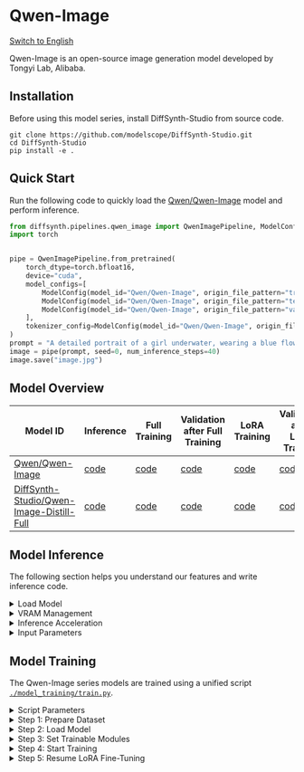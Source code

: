 # Qwen-Image

[Switch to English](./README.md)

Qwen-Image is an open-source image generation model developed by Tongyi Lab, Alibaba.

## Installation

Before using this model series, install DiffSynth-Studio from source code.

```shell
git clone https://github.com/modelscope/DiffSynth-Studio.git  
cd DiffSynth-Studio
pip install -e .
```

## Quick Start

Run the following code to quickly load the [Qwen/Qwen-Image](https://www.modelscope.cn/models/Qwen/Qwen-Image  ) model and perform inference.

```python
from diffsynth.pipelines.qwen_image import QwenImagePipeline, ModelConfig
import torch


pipe = QwenImagePipeline.from_pretrained(
    torch_dtype=torch.bfloat16,
    device="cuda",
    model_configs=[
        ModelConfig(model_id="Qwen/Qwen-Image", origin_file_pattern="transformer/diffusion_pytorch_model*.safetensors"),
        ModelConfig(model_id="Qwen/Qwen-Image", origin_file_pattern="text_encoder/model*.safetensors"),
        ModelConfig(model_id="Qwen/Qwen-Image", origin_file_pattern="vae/diffusion_pytorch_model.safetensors"),
    ],
    tokenizer_config=ModelConfig(model_id="Qwen/Qwen-Image", origin_file_pattern="tokenizer/"),
)
prompt = "A detailed portrait of a girl underwater, wearing a blue flowing dress, hair gently floating, clear light and shadow, surrounded by bubbles, calm expression, fine details, dreamy and beautiful."
image = pipe(prompt, seed=0, num_inference_steps=40)
image.save("image.jpg")
```

## Model Overview

|Model ID|Inference|Full Training|Validation after Full Training|LoRA Training|Validation after LoRA Training|
|-|-|-|-|-|-|
|[Qwen/Qwen-Image](https://www.modelscope.cn/models/Qwen/Qwen-Image  )|[code](./model_inference/Qwen-Image.py)|[code](./model_training/full/Qwen-Image.sh)|[code](./model_training/validate_full/Qwen-Image.py)|[code](./model_training/lora/Qwen-Image.sh)|[code](./model_training/validate_lora/Qwen-Image.py)|
|[DiffSynth-Studio/Qwen-Image-Distill-Full](https://www.modelscope.cn/models/DiffSynth-Studio/Qwen-Image-Distill-Full)|[code](./model_inference/Qwen-Image-Distill-Full.py)|[code](./model_training/full/Qwen-Image-Distill-Full.sh)|[code](./model_training/validate_full/Qwen-Image-Distill-Full.py)|[code](./model_training/lora/Qwen-Image-Distill-Full.sh)|[code](./model_training/validate_lora/Qwen-Image-Distill-Full.py)|


## Model Inference

The following section helps you understand our features and write inference code.

<details>

<summary>Load Model</summary>

Use `from_pretrained` to load the model:

```python
from diffsynth.pipelines.qwen_image import QwenImagePipeline, ModelConfig
import torch

pipe = QwenImagePipeline.from_pretrained(
    torch_dtype=torch.bfloat16,
    device="cuda",
    model_configs=[
        ModelConfig(model_id="Qwen/Qwen-Image", origin_file_pattern="transformer/diffusion_pytorch_model*.safetensors"),
        ModelConfig(model_id="Qwen/Qwen-Image", origin_file_pattern="text_encoder/model*.safetensors"),
        ModelConfig(model_id="Qwen/Qwen-Image", origin_file_pattern="vae/diffusion_pytorch_model.safetensors"),
    ],
    tokenizer_config=ModelConfig(model_id="Qwen/Qwen-Image", origin_file_pattern="tokenizer/"),
)
```

Here, `torch_dtype` and `device` set the computation precision and device. `model_configs` can be used in different ways to specify model paths:

* Download the model from [ModelScope](https://modelscope.cn/  ) and load it. In this case, fill in `model_id` and `origin_file_pattern`, for example:

```python
ModelConfig(model_id="Qwen/Qwen-Image", origin_file_pattern="transformer/diffusion_pytorch_model*.safetensors"),
```

* Load the model from a local file path. In this case, fill in `path`, for example:

```python
ModelConfig(path="models/xxx.safetensors")
```

For a single model loaded from multiple files, use a list, for example:

```python
ModelConfig(path=[
    "models/Qwen/Qwen-Image/text_encoder/model-00001-of-00004.safetensors",
    "models/Qwen/Qwen-Image/text_encoder/model-00002-of-00004.safetensors",
    "models/Qwen/Qwen-Image/text_encoder/model-00003-of-00004.safetensors",
    "models/Qwen/Qwen-Image/text_encoder/model-00004-of-00004.safetensors",
])
```

`ModelConfig` provides extra options to control model loading behavior:

* `local_model_path`: Path to save downloaded models. Default is `"./models"`.
* `skip_download`: Whether to skip downloading. Default is `False`. If your network cannot access [ModelScope](https://modelscope.cn/  ), download the required files manually and set this to `True`.

</details>


<details>

<summary>VRAM Management</summary>

DiffSynth-Studio provides fine-grained VRAM management for the Qwen-Image model. This allows the model to run on devices with low VRAM. You can enable the offload feature using the code below. It moves some model parts to CPU memory when GPU memory is limited.

```python
pipe = QwenImagePipeline.from_pretrained(
    torch_dtype=torch.bfloat16,
    device="cuda",
    model_configs=[
        ModelConfig(model_id="Qwen/Qwen-Image", origin_file_pattern="transformer/diffusion_pytorch_model*.safetensors", offload_device="cpu"),
        ModelConfig(model_id="Qwen/Qwen-Image", origin_file_pattern="text_encoder/model*.safetensors", offload_device="cpu"),
        ModelConfig(model_id="Qwen/Qwen-Image", origin_file_pattern="vae/diffusion_pytorch_model.safetensors", offload_device="cpu"),
    ],
    tokenizer_config=ModelConfig(model_id="Qwen/Qwen-Image", origin_file_pattern="tokenizer/"),
)
pipe.enable_vram_management()
```

FP8 quantization is also supported:

```python
pipe = QwenImagePipeline.from_pretrained(
    torch_dtype=torch.bfloat16,
    device="cuda",
    model_configs=[
        ModelConfig(model_id="Qwen/Qwen-Image", origin_file_pattern="transformer/diffusion_pytorch_model*.safetensors", offload_dtype=torch.float8_e4m3fn),
        ModelConfig(model_id="Qwen/Qwen-Image", origin_file_pattern="text_encoder/model*.safetensors", offload_dtype=torch.float8_e4m3fn),
        ModelConfig(model_id="Qwen/Qwen-Image", origin_file_pattern="vae/diffusion_pytorch_model.safetensors", offload_dtype=torch.float8_e4m3fn),
    ],
    tokenizer_config=ModelConfig(model_id="Qwen/Qwen-Image", origin_file_pattern="tokenizer/"),
)
pipe.enable_vram_management()
```

You can use FP8 quantization and offload at the same time:

```python
pipe = QwenImagePipeline.from_pretrained(
    torch_dtype=torch.bfloat16,
    device="cuda",
    model_configs=[
        ModelConfig(model_id="Qwen/Qwen-Image", origin_file_pattern="transformer/diffusion_pytorch_model*.safetensors", offload_device="cpu", offload_dtype=torch.float8_e4m3fn),
        ModelConfig(model_id="Qwen/Qwen-Image", origin_file_pattern="text_encoder/model*.safetensors", offload_device="cpu", offload_dtype=torch.float8_e4m3fn),
        ModelConfig(model_id="Qwen/Qwen-Image", origin_file_pattern="vae/diffusion_pytorch_model.safetensors", offload_device="cpu", offload_dtype=torch.float8_e4m3fn),
    ],
    tokenizer_config=ModelConfig(model_id="Qwen/Qwen-Image", origin_file_pattern="tokenizer/"),
)
pipe.enable_vram_management()
```

FP8 quantization can greatly reduce VRAM use, but it does not speed up inference. Some models may have quality issues like blur, tearing, or distortion when using FP8. Use FP8 with care.

After enabling VRAM management, the framework will automatically choose a memory strategy based on free VRAM. The `enable_vram_management` function has the following options to control this strategy:

* `vram_limit`: VRAM usage limit in GB. By default, it uses all free VRAM on the device. Note that this is not a strict limit. If the set limit is too low but actual free VRAM is enough, the model will run with minimal VRAM use. Set it to 0 for the smallest possible VRAM use.
* `vram_buffer`: VRAM buffer size in GB. Default is 0.5GB. A buffer is needed because large network layers may use more VRAM than expected during loading. The best value is the VRAM size of the largest model layer.
* `num_persistent_param_in_dit`: Number of parameters to keep in VRAM in the DiT model. Default is no limit. This option will be removed in the future. Do not rely on it.

</details>


<details>

<summary>Inference Acceleration</summary>

Inference acceleration for Qwen-Image is under development. Please stay tuned!

</details>


<details>

<summary>Input Parameters</summary>

The pipeline supports the following input parameters during inference:

* `prompt`: Text prompt that describes what should appear in the image.
* `negative_prompt`: Negative prompt that describes what should not appear in the image. Default is `""`.
* `cfg_scale`: Parameter for classifier-free guidance. Default is 1. It takes effect when set to a value greater than 1.
* `input_image`: Input image for image-to-image generation. Used with `denoising_strength`.
* `denoising_strength`: Denoising strength, range from 0 to 1. Default is 1. When close to 0, the output image is similar to the input. When close to 1, the output is more different. Do not set this to a non-1 value if `input_image` is not given.
* `height`: Image height. Must be a multiple of 16.
* `width`: Image width. Must be a multiple of 16.
* `seed`: Random seed. Default is `None`, meaning fully random.
* `rand_device`: Device for generating random noise. Default is `"cpu"`. Setting it to `"cuda"` may lead to different results on different GPUs.
* `num_inference_steps`: Number of inference steps. Default is 30.
* `tiled`: Whether to enable tiled VAE inference. Default is `False`. Set to `True` to reduce VRAM use in VAE encoding/decoding. This causes small errors and slightly longer inference time.
* `tile_size`: Tile size for VAE encoding/decoding. Default is 128. Only works when `tiled=True`.
* `tile_stride`: Tile stride for VAE encoding/decoding. Default is 64. Only works when `tiled=True`. Must be less than or equal to `tile_size`.
* `progress_bar_cmd`: Progress bar display. Default is `tqdm.tqdm`. Set to `lambda x: x` to hide the progress bar.

</details>


## Model Training

The Qwen-Image series models are trained using a unified script [`./model_training/train.py`](./model_training/train.py).

<details>

<summary>Script Parameters</summary>

The script includes the following parameters:

* Dataset
  * `--dataset_base_path`: Root path of the dataset.
  * `--dataset_metadata_path`: Path to the dataset metadata file.
  * `--max_pixels`: Maximum pixel area. Default is 1024*1024. When dynamic resolution is enabled, any image with resolution higher than this will be resized down.
  * `--height`: Height of image or video. Leave `height` and `width` empty to enable dynamic resolution.
  * `--width`: Width of image or video. Leave `height` and `width` empty to enable dynamic resolution.
  * `--data_file_keys`: Data file keys in metadata. Separate with commas.
  * `--dataset_repeat`: Number of times the dataset repeats per epoch.
  * `--dataset_num_workers`: Number of workers for data loading.
* Model
  * `--model_paths`: Model paths to load. In JSON format.
  * `--model_id_with_origin_paths`: Model ID with original paths, e.g., Qwen/Qwen-Image:transformer/diffusion_pytorch_model*.safetensors. Separate with commas.
  * `--tokenizer_path`: Tokenizer path. Leave empty to auto-download.
* Training
  * `--learning_rate`: Learning rate.
  * `--num_epochs`: Number of epochs.
  * `--output_path`: Save path.
  * `--remove_prefix_in_ckpt`: Remove prefix in checkpoint.
  * `--save_steps`: Number of checkpoint saving invervals. If None, checkpoints will be saved every epoch.
  * `--find_unused_parameters`: Whether to find unused parameters in DDP.
* Trainable Modules
  * `--trainable_models`: Models to train, e.g., dit, vae, text_encoder.
  * `--lora_base_model`: Which model to add LoRA to.
  * `--lora_target_modules`: Which layers to add LoRA to.
  * `--lora_rank`: Rank of LoRA.
* Extra Model Inputs
  * `--extra_inputs`: Extra model inputs, separated by commas.
* VRAM Management
  * `--use_gradient_checkpointing`: Whether to enable gradient checkpointing.
  * `--use_gradient_checkpointing_offload`: Whether to offload gradient checkpointing to CPU memory.
  * `--gradient_accumulation_steps`: Number of gradient accumulation steps.
* Others
  * `--align_to_opensource_format`: Whether to align DiT LoRA format with open-source version. Only works for LoRA training.

In addition, the training framework is built on [`accelerate`](https://huggingface.co/docs/accelerate/index). Run `accelerate config` before training to set GPU-related settings. For some training tasks (e.g., full training of 20B model), we provide suggested `accelerate` config files. Check the corresponding training script for details.

</details>


<details>

<summary>Step 1: Prepare Dataset</summary>

The dataset contains a set of files. We suggest organizing your dataset like this:

```
data/example_image_dataset/
├── metadata.csv
├── image1.jpg
└── image2.jpg
```

Here, `image1.jpg` and `image2.jpg` are image files for training, and `metadata.csv` is a metadata list, for example:

```
image,prompt
image1.jpg,"a cat is sleeping"
image2.jpg,"a dog is running"
```

We have built a sample image dataset for your testing. Use the following command to download it:

```shell
modelscope download --dataset DiffSynth-Studio/example_image_dataset --local_dir ./data/example_image_dataset
```

The dataset supports multiple image formats: `"jpg", "jpeg", "png", "webp"`.

Image size can be controlled by script parameters `--height` and `--width`. When `--height` and `--width` are empty, dynamic resolution is enabled. Images will be trained using their original sizes.

**We strongly recommend using fixed resolution for training, as multi-GPU training may have load balancing issues with dynamic resolution.**

</details>


<details>

<summary>Step 2: Load Model</summary>

Similar to model loading during inference, you can set the model to load directly by model ID. For example, during inference we load the model like this:

```python
model_configs=[
    ModelConfig(model_id="Qwen/Qwen-Image", origin_file_pattern="transformer/diffusion_pytorch_model*.safetensors"),
    ModelConfig(model_id="Qwen/Qwen-Image", origin_file_pattern="text_encoder/model*.safetensors"),
    ModelConfig(model_id="Qwen/Qwen-Image", origin_file_pattern="vae/diffusion_pytorch_model.safetensors"),
]
```

Then during training, use the following parameter to load the same models:

```shell
--model_id_with_origin_paths "Qwen/Qwen-Image:transformer/diffusion_pytorch_model*.safetensors,Qwen/Qwen-Image:text_encoder/model*.safetensors,Qwen/Qwen-Image:vae/diffusion_pytorch_model.safetensors"
```

If you want to load the model from local files, for example, during inference:

```python
model_configs=[
    ModelConfig([
        "models/Qwen/Qwen-Image/transformer/diffusion_pytorch_model-00001-of-00009.safetensors",
        "models/Qwen/Qwen-Image/transformer/diffusion_pytorch_model-00002-of-00009.safetensors",
        "models/Qwen/Qwen-Image/transformer/diffusion_pytorch_model-00003-of-00009.safetensors",
        "models/Qwen/Qwen-Image/transformer/diffusion_pytorch_model-00004-of-00009.safetensors",
        "models/Qwen/Qwen-Image/transformer/diffusion_pytorch_model-00005-of-00009.safetensors",
        "models/Qwen/Qwen-Image/transformer/diffusion_pytorch_model-00006-of-00009.safetensors",
        "models/Qwen/Qwen-Image/transformer/diffusion_pytorch_model-00007-of-00009.safetensors",
        "models/Qwen/Qwen-Image/transformer/diffusion_pytorch_model-00008-of-00009.safetensors",
        "models/Qwen/Qwen-Image/transformer/diffusion_pytorch_model-00009-of-00009.safetensors"
    ]),
    ModelConfig([
        "models/Qwen/Qwen-Image/text_encoder/model-00001-of-00004.safetensors",
        "models/Qwen/Qwen-Image/text_encoder/model-00002-of-00004.safetensors",
        "models/Qwen/Qwen-Image/text_encoder/model-00003-of-00004.safetensors",
        "models/Qwen/Qwen-Image/text_encoder/model-00004-of-00004.safetensors"
    ]),
    ModelConfig("models/Qwen/Qwen-Image/vae/diffusion_pytorch_model.safetensors")
]
```

Then during training, set it as:

```shell
--model_paths '[
    [
        "models/Qwen/Qwen-Image/transformer/diffusion_pytorch_model-00001-of-00009.safetensors",
        "models/Qwen/Qwen-Image/transformer/diffusion_pytorch_model-00002-of-00009.safetensors",
        "models/Qwen/Qwen-Image/transformer/diffusion_pytorch_model-00003-of-00009.safetensors",
        "models/Qwen/Qwen-Image/transformer/diffusion_pytorch_model-00004-of-00009.safetensors",
        "models/Qwen/Qwen-Image/transformer/diffusion_pytorch_model-00005-of-00009.safetensors",
        "models/Qwen/Qwen-Image/transformer/diffusion_pytorch_model-00006-of-00009.safetensors",
        "models/Qwen/Qwen-Image/transformer/diffusion_pytorch_model-00007-of-00009.safetensors",
        "models/Qwen/Qwen-Image/transformer/diffusion_pytorch_model-00008-of-00009.safetensors",
        "models/Qwen/Qwen-Image/transformer/diffusion_pytorch_model-00009-of-00009.safetensors"
    ],
    [
        "models/Qwen/Qwen-Image/text_encoder/model-00001-of-00004.safetensors",
        "models/Qwen/Qwen-Image/text_encoder/model-00002-of-00004.safetensors",
        "models/Qwen/Qwen-Image/text_encoder/model-00003-of-00004.safetensors",
        "models/Qwen/Qwen-Image/text_encoder/model-00004-of-00004.safetensors"
    ],
    "models/Qwen/Qwen-Image/vae/diffusion_pytorch_model.safetensors"
]' \
```

</details>


<details>

<summary>Step 3: Set Trainable Modules</summary>

The training framework supports training base models or LoRA models. Here are some examples:

* Full training of DiT part: `--trainable_models dit`
* Train LoRA on DiT part: `--lora_base_model dit --lora_target_modules "to_q,to_k,to_v,add_q_proj,add_k_proj,add_v_proj,to_out.0,to_add_out,img_mlp.net.2,img_mod.1,txt_mlp.net.2,txt_mod.1" --lora_rank 32`

Also, since the training script loads multiple modules (text encoder, dit, vae), you need to remove prefixes when saving model files. For example, when fully training the DiT part or training LoRA on DiT, set `--remove_prefix_in_ckpt pipe.dit.`

</details>


<details>

<summary>Step 4: Start Training</summary>

We have written training commands for each model. Please refer to the table at the start of this document.

</details>

<details>

<summary>Step 5: Resume LoRA Fine-Tuning</summary>

Add the argument `--pretrained_lora_path "./models/train/Qwen-Image_lora/epoch-4.safetensors" \` to resume fine-tuning from the specified LoRA weights at `./models/train/Qwen-Image_lora/epoch-4.safetensors`.

</details>
